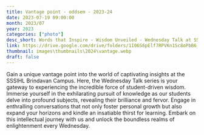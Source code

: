 ```yaml
---
title: Vantage point - oddsem - 2023-24
date: 2023-07-19 09:00:00
month: 2023/07
year: 2023
categories: ["photo"]
desc_short: Words that Inspire - Wisdom Unveiled - Wednesday Talk at SSSIHL Brindavan Campus
link: https://drive.google.com/drive/folders/1I06S6pElf7RPVKn1Sc8oPbB6_s3l4927?usp=drive_link
thumbnail: images\thumbnails\2024\vantage.webp
draft: false
---
```


 Gain a unique vantage point into the world of captivating insights at the SSSIHL Brindavan Campus. Here, the Wednesday Talk series is your gateway to experiencing the incredible force of student-driven wisdom. Immerse yourself in the exhilarating pursuit of knowledge as our students delve into profound subjects, revealing their brilliance and fervor. Engage in enthralling conversations that not only foster personal growth but also expand your horizons and kindle an insatiable thirst for learning. Embark on this intellectual journey with us and unlock the boundless realms of enlightenment every Wednesday.